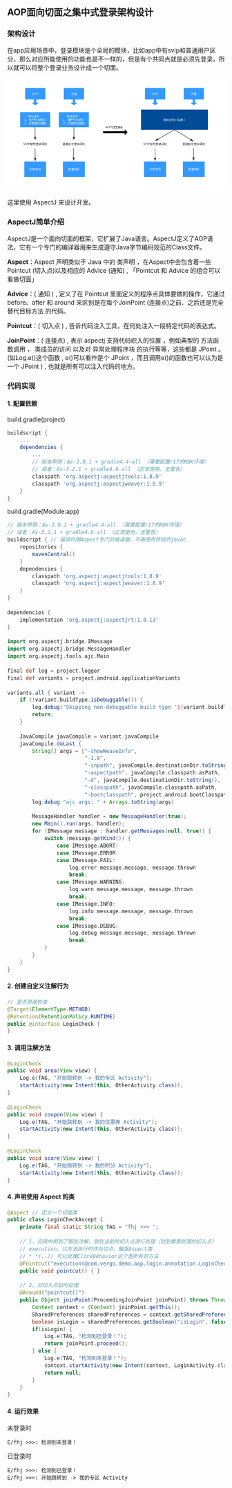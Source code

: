 ## AOP面向切面之集中式登录架构设计

### 架构设计

在app应用场景中，登录模块是个全局的模块，比如app中有svip和普通用户区分，那么对应所能使用的功能也是不一样的，但是有个共同点就是必须先登录，所以就可以将整个登录业务设计成一个切面。

![](images/aop_03.png)

这里使用 AspectJ 来设计开发。

### AspectJ简单介绍

AspectJ是一个面向切面的框架，它扩展了Java语言。AspectJ定义了AOP语法，它有一个专门的编译器用来生成遵守Java字节编码规范的Class文件。

**Aspect**：Aspect 声明类似于 Java 中的 类声明 ，在Aspect中会包含着一些 Pointcut (切入点)以及相应的 Advice (通知) , 「Pointcut 和 Advice 的组合可以看做切面」

**Advice**：( 通知 ) , 定义了在 Pointcut 里面定义的程序点具体要做的操作，它通过 before、after 和 around 来区别是在每个JoinPoint (连接点)之前、之后还是完全替代目标方法 的代码。

**Pointcut**：( 切入点 ) , 告诉代码注入工具，在何处注入一段特定代码的表达式。

**JoinPoint**：( 连接点) , 表示 aspectj 支持代码织入的位置 ，例如典型的 方法函数调用 ， 类成员的访问 以及对 异常处理程序块 的执行等等，这些都是 JPoint 。(如Log.e()这个函数 , e()可以看作是个 JPoint ，而且调用e()的函数也可以认为是一个 JPoint ) , 也就是所有可以注入代码的地方。

### 代码实现

#### 1. 配置依赖

build.gradle(project)

```groovy
buildscript {
    ...
    dependencies {
        ...
        // 版本界限：As-3.0.1 + gradle4.4-all （需要配置r17的NDK环境）
        // 或者：As-3.2.1 + gradle4.6-all （正常使用，无警告）
        classpath 'org.aspectj:aspectjtools:1.8.9'
        classpath 'org.aspectj:aspectjweaver:1.8.9'
    }
}
```

build.gradle(Module:app)

```groovy
// 版本界限：As-3.0.1 + gradle4.4-all （需要配置r17的NDK环境）
// 或者：As-3.2.1 + gradle4.6-all （正常使用，无警告）
buildscript { // 编译时用Aspect专门的编译器，不再使用传统的javac
    repositories {
        mavenCentral()
    }
    dependencies {
        classpath 'org.aspectj:aspectjtools:1.8.9'
        classpath 'org.aspectj:aspectjweaver:1.8.9'
    }
}

dependencies {
    implementation 'org.aspectj:aspectjrt:1.8.13'
}

import org.aspectj.bridge.IMessage
import org.aspectj.bridge.MessageHandler
import org.aspectj.tools.ajc.Main

final def log = project.logger
final def variants = project.android.applicationVariants

variants.all { variant ->
    if (!variant.buildType.isDebuggable()) {
        log.debug("Skipping non-debuggable build type '${variant.buildType.name}'.")
        return;
    }

    JavaCompile javaCompile = variant.javaCompile
    javaCompile.doLast {
        String[] args = ["-showWeaveInfo",
                         "-1.8",
                         "-inpath", javaCompile.destinationDir.toString(),
                         "-aspectpath", javaCompile.classpath.asPath,
                         "-d", javaCompile.destinationDir.toString(),
                         "-classpath", javaCompile.classpath.asPath,
                         "-bootclasspath", project.android.bootClasspath.join(File.pathSeparator)]
        log.debug "ajc args: " + Arrays.toString(args)

        MessageHandler handler = new MessageHandler(true);
        new Main().run(args, handler);
        for (IMessage message : handler.getMessages(null, true)) {
            switch (message.getKind()) {
                case IMessage.ABORT:
                case IMessage.ERROR:
                case IMessage.FAIL:
                    log.error message.message, message.thrown
                    break;
                case IMessage.WARNING:
                    log.warn message.message, message.thrown
                    break;
                case IMessage.INFO:
                    log.info message.message, message.thrown
                    break;
                case IMessage.DEBUG:
                    log.debug message.message, message.thrown
                    break;
            }
        }
    }
}
```

#### 2. 创建自定义注解行为

```java
// 是否登录检查
@Target(ElementType.METHOD)
@Retention(RetentionPolicy.RUNTIME)
public @interface LoginCheck {
}
```

#### 3. 调用注解方法

```java
@LoginCheck
public void area(View view) {
    Log.e(TAG, "开始跳转到 -> 我的专区 Activity");
    startActivity(new Intent(this, OtherActivity.class));
}

@LoginCheck
public void coupon(View view) {
    Log.e(TAG, "开始跳转到 -> 我的优惠券 Activity");
    startActivity(new Intent(this, OtherActivity.class));
}

@LoginCheck
public void score(View view) {
    Log.e(TAG, "开始跳转到 -> 我的积分 Activity");
    startActivity(new Intent(this, OtherActivity.class));
}  
```

#### 4. 声明使用 Aspect 的类

```java
@Aspect // 定义一个切面类
public class LoginCheckAscept {
    private final static String TAG = "fhj >>> ";

    // 1、应用中用到了那些注解，放到当前的切入点进行处理（找到需要处理的切入点）
    // execution，以方法执行时作为切点，触发Aspect类
    // * *(..)) 可以处理ClickBehavior这个类所有的方法
    @Pointcut("execution(@com.vergo.demo.aop.login.annotation.LoginCheck * *(..))")
    public void pointcut() { }

    // 2、对切入点如何处理
    @Around("pointcut()")
    public Object joinPoint(ProceedingJoinPoint joinPoint) throws Throwable {
        Context context = (Context) joinPoint.getThis();
        SharedPreferences sharedPreferences = context.getSharedPreferences("login", Context.MODE_PRIVATE);
        boolean isLogin = sharedPreferences.getBoolean("isLogin", false);
        if(isLogin) {
            Log.e(TAG, "检测到已登录！");
            return joinPoint.proceed();
        } else {
            Log.e(TAG, "检测到未登录！");
            context.startActivity(new Intent(context, LoginActivity.class));
            return null;
        }
    }
}
```

#### 4. 运行效果

未登录时

```
E/fhj >>>: 检测到未登录！
```

已登录时

```
E/fhj >>>: 检测到已登录！
E/fhj >>>: 开始跳转到 -> 我的专区 Activity
```